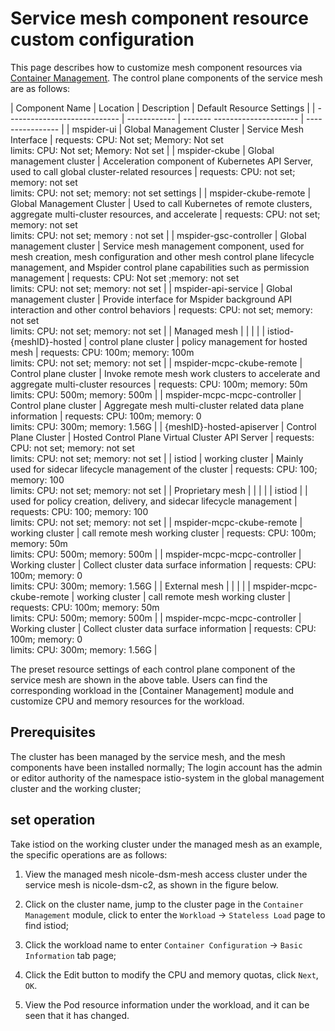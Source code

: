 # Service mesh component resource custom configuration

This page describes how to customize mesh component resources via [Container Management](../../../kpanda/user-guide/workloads/create-deployment.md).
The control plane components of the service mesh are as follows:

| Component Name | Location | Description | Default Resource Settings |
| ---------------------------- | ------------ | ------- --------------------- | ---------------- |
| mspider-ui | Global Management Cluster | Service Mesh Interface | requests: CPU: Not set; Memory: Not set<br> limits: CPU: Not set; Memory: Not set |
| mspider-ckube | Global management cluster | Acceleration component of Kubernetes API Server, used to call global cluster-related resources | requests: CPU: not set; memory: not set<br/> limits: CPU: not set; memory: not set settings |
| mspider-ckube-remote | Global Management Cluster | Used to call Kubernetes of remote clusters, aggregate multi-cluster resources, and accelerate | requests: CPU: not set; memory: not set<br/> limits: CPU: not set; memory : not set |
| mspider-gsc-controller | Global management cluster | Service mesh management component, used for mesh creation, mesh configuration and other mesh control plane lifecycle management, and Mspider control plane capabilities such as permission management | requests: CPU: Not set ;memory: not set<br/>limits: CPU: not set; memory: not set |
| mspider-api-service | Global management cluster | Provide interface for Mspider background API interaction and other control behaviors | requests: CPU: not set; memory: not set <br/>limits: CPU: not set; memory: not set |
| Managed mesh | | | |
| istiod-{meshID}-hosted | control plane cluster | policy management for hosted mesh | requests: CPU: 100m; memory: 100m <br/>limits: CPU: not set; memory: not set |
| mspider-mcpc-ckube-remote | Control plane cluster | Invoke remote mesh work clusters to accelerate and aggregate multi-cluster resources | requests: CPU: 100m; memory: 50m<br/>limits: CPU: 500m; memory: 500m |
| mspider-mcpc-mcpc-controller | Control plane cluster | Aggregate mesh multi-cluster related data plane information | requests: CPU: 100m; memory: 0<br/> limits: CPU: 300m; memory: 1.56G |
| {meshID}-hosted-apiserver | Control Plane Cluster | Hosted Control Plane Virtual Cluster API Server | requests: CPU: not set; memory: not set<br/> limits: CPU: not set; memory: not set |
| istiod | working cluster | Mainly used for sidecar lifecycle management of the cluster | requests: CPU: 100; memory: 100<br/> limits: CPU: not set; memory: not set |
| Proprietary mesh | | | |
| istiod | | used for policy creation, delivery, and sidecar lifecycle management | requests: CPU: 100; memory: 100<br/> limits: CPU: not set; memory: not set |
| mspider-mcpc-ckube-remote | working cluster | call remote mesh working cluster | requests: CPU: 100m; memory: 50m<br/> limits: CPU: 500m; memory: 500m |
| mspider-mcpc-mcpc-controller | Working cluster | Collect cluster data surface information | requests: CPU: 100m; memory: 0<br/> limits: CPU: 300m; memory: 1.56G |
| External mesh | | | |
| mspider-mcpc-ckube-remote | working cluster | call remote mesh working cluster | requests: CPU: 100m; memory: 50m<br/> limits: CPU: 500m; memory: 500m |
| mspider-mcpc-mcpc-controller | Working cluster | Collect cluster data surface information | requests: CPU: 100m; memory: 0<br/> limits: CPU: 300m; memory: 1.56G |

The preset resource settings of each control plane component of the service mesh are shown in the above table. Users can find the corresponding workload in the [Container Management] module and customize CPU and memory resources for the workload.

## Prerequisites

The cluster has been managed by the service mesh, and the mesh components have been installed normally;
The login account has the admin or editor authority of the namespace istio-system in the global management cluster and the working cluster;

## set operation

Take istiod on the working cluster under the managed mesh as an example, the specific operations are as follows:

1. View the managed mesh nicole-dsm-mesh access cluster under the service mesh is nicole-dsm-c2, as shown in the figure below.


2. Click on the cluster name, jump to the cluster page in the `Container Management` module, click to enter the `Workload` -> `Stateless Load` page to find istiod;


3. Click the workload name to enter `Container Configuration` -> `Basic Information` tab page;


4. Click the Edit button to modify the CPU and memory quotas, click `Next`, `OK`.

5. View the Pod resource information under the workload, and it can be seen that it has changed.
